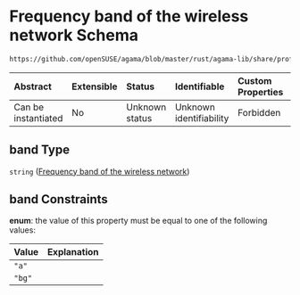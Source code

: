 # Frequency band of the wireless network Schema

```txt
https://github.com/openSUSE/agama/blob/master/rust/agama-lib/share/profile.schema.json#/properties/network/properties/connections/items/properties/wireless/properties/band
```



| Abstract            | Extensible | Status         | Identifiable            | Custom Properties | Additional Properties | Access Restrictions | Defined In                                                          |
| :------------------ | :--------- | :------------- | :---------------------- | :---------------- | :-------------------- | :------------------ | :------------------------------------------------------------------ |
| Can be instantiated | No         | Unknown status | Unknown identifiability | Forbidden         | Allowed               | none                | [profile.schema.json\*](profile.schema.json "open original schema") |

## band Type

`string` ([Frequency band of the wireless network](profile-properties-network-settings-properties-network-connections-to-be-defined-items-properties-wireless-configuration-properties-frequency-band-of-the-wireless-network.md))

## band Constraints

**enum**: the value of this property must be equal to one of the following values:

| Value  | Explanation |
| :----- | :---------- |
| `"a"`  |             |
| `"bg"` |             |
